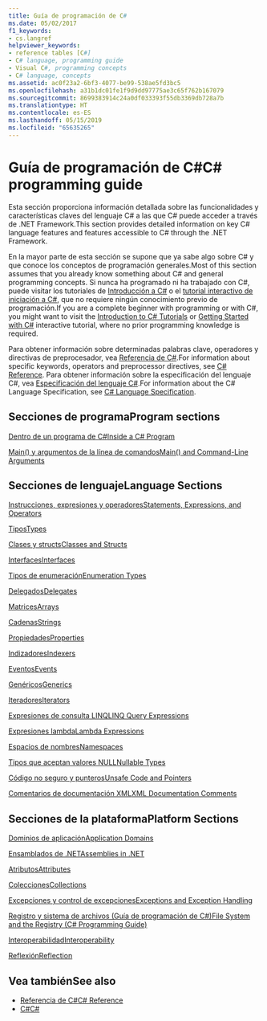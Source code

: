 ```yaml
---
title: Guía de programación de C#
ms.date: 05/02/2017
f1_keywords:
- cs.langref
helpviewer_keywords:
- reference tables [C#]
- C# language, programming guide
- Visual C#, programming concepts
- C# language, concepts
ms.assetid: ac0f23a2-6bf3-4077-be99-538ae5fd3bc5
ms.openlocfilehash: a31b1dc01fe1f9d9dd97775ae3c65f762b167079
ms.sourcegitcommit: 8699383914c24a0df033393f55db3369db728a7b
ms.translationtype: HT
ms.contentlocale: es-ES
ms.lasthandoff: 05/15/2019
ms.locfileid: "65635265"
---
```

# <a name="c-programming-guide"></a><span data-ttu-id="44ed0-102">Guía de programación de C#</span><span class="sxs-lookup"><span data-stu-id="44ed0-102">C# programming guide</span></span>
<span data-ttu-id="44ed0-103">Esta sección proporciona información detallada sobre las funcionalidades y características claves del lenguaje C# a las que C# puede acceder a través de .NET Framework.</span><span class="sxs-lookup"><span data-stu-id="44ed0-103">This section provides detailed information on key C# language features and features accessible to C# through the .NET Framework.</span></span>  
  
 <span data-ttu-id="44ed0-104">En la mayor parte de esta sección se supone que ya sabe algo sobre C# y que conoce los conceptos de programación generales.</span><span class="sxs-lookup"><span data-stu-id="44ed0-104">Most of this section assumes that you already know something about C# and general programming concepts.</span></span> <span data-ttu-id="44ed0-105">Si nunca ha programado ni ha trabajado con C#, puede visitar los tutoriales de [Introducción a C#](../tutorials/intro-to-csharp/index.md) o el [tutorial interactivo de iniciación a C#](https://www.microsoft.com/net/tutorials/csharp/getting-started), que no requiere ningún conocimiento previo de programación.</span><span class="sxs-lookup"><span data-stu-id="44ed0-105">If you are a complete beginner with programming or with C#, you might want to visit the [Introduction to C# Tutorials](../tutorials/intro-to-csharp/index.md) or [Getting Started with C#](https://www.microsoft.com/net/tutorials/csharp/getting-started) interactive tutorial, where no prior programming knowledge is required.</span></span>  
  
 <span data-ttu-id="44ed0-106">Para obtener información sobre determinadas palabras clave, operadores y directivas de preprocesador, vea [Referencia de C#](../../csharp/language-reference/index.md).</span><span class="sxs-lookup"><span data-stu-id="44ed0-106">For information about specific keywords, operators and preprocessor directives, see [C# Reference](../../csharp/language-reference/index.md).</span></span> <span data-ttu-id="44ed0-107">Para obtener información sobre la especificación del lenguaje C#, vea [Especificación del lenguaje C#](../../csharp/language-reference/language-specification/index.md).</span><span class="sxs-lookup"><span data-stu-id="44ed0-107">For information about the C# Language Specification, see [C# Language Specification](../../csharp/language-reference/language-specification/index.md).</span></span>  
  
## <a name="program-sections"></a><span data-ttu-id="44ed0-108">Secciones de programa</span><span class="sxs-lookup"><span data-stu-id="44ed0-108">Program sections</span></span>

[<span data-ttu-id="44ed0-109">Dentro de un programa de C#</span><span class="sxs-lookup"><span data-stu-id="44ed0-109">Inside a C# Program</span></span>](../../csharp/programming-guide/inside-a-program/index.md)  
  
[<span data-ttu-id="44ed0-110">Main() y argumentos de la línea de comandos</span><span class="sxs-lookup"><span data-stu-id="44ed0-110">Main() and Command-Line Arguments</span></span>](../../csharp/programming-guide/main-and-command-args/index.md)  
 
## <a name="language-sections"></a><span data-ttu-id="44ed0-111">Secciones de lenguaje</span><span class="sxs-lookup"><span data-stu-id="44ed0-111">Language Sections</span></span>  
[<span data-ttu-id="44ed0-112">Instrucciones, expresiones y operadores</span><span class="sxs-lookup"><span data-stu-id="44ed0-112">Statements, Expressions, and Operators</span></span>](../../csharp/programming-guide/statements-expressions-operators/index.md)  

 [<span data-ttu-id="44ed0-113">Tipos</span><span class="sxs-lookup"><span data-stu-id="44ed0-113">Types</span></span>](../../csharp/programming-guide/types/index.md)  

 [<span data-ttu-id="44ed0-114">Clases y structs</span><span class="sxs-lookup"><span data-stu-id="44ed0-114">Classes and Structs</span></span>](../../csharp/programming-guide/classes-and-structs/index.md)  
  
 [<span data-ttu-id="44ed0-115">Interfaces</span><span class="sxs-lookup"><span data-stu-id="44ed0-115">Interfaces</span></span>](../../csharp/programming-guide/interfaces/index.md)  

 [<span data-ttu-id="44ed0-116">Tipos de enumeración</span><span class="sxs-lookup"><span data-stu-id="44ed0-116">Enumeration Types</span></span>](../../csharp/programming-guide/enumeration-types.md)  
  
 [<span data-ttu-id="44ed0-117">Delegados</span><span class="sxs-lookup"><span data-stu-id="44ed0-117">Delegates</span></span>](../../csharp/programming-guide/delegates/index.md)  
 
 [<span data-ttu-id="44ed0-118">Matrices</span><span class="sxs-lookup"><span data-stu-id="44ed0-118">Arrays</span></span>](../../csharp/programming-guide/arrays/index.md)  
  
 [<span data-ttu-id="44ed0-119">Cadenas</span><span class="sxs-lookup"><span data-stu-id="44ed0-119">Strings</span></span>](../../csharp/programming-guide/strings/index.md)  
  
 [<span data-ttu-id="44ed0-120">Propiedades</span><span class="sxs-lookup"><span data-stu-id="44ed0-120">Properties</span></span>](../../csharp/programming-guide/classes-and-structs/properties.md)  
  
 [<span data-ttu-id="44ed0-121">Indizadores</span><span class="sxs-lookup"><span data-stu-id="44ed0-121">Indexers</span></span>](../../csharp/programming-guide/indexers/index.md)  
  
 [<span data-ttu-id="44ed0-122">Eventos</span><span class="sxs-lookup"><span data-stu-id="44ed0-122">Events</span></span>](../../csharp/programming-guide/events/index.md)  
  
 [<span data-ttu-id="44ed0-123">Genéricos</span><span class="sxs-lookup"><span data-stu-id="44ed0-123">Generics</span></span>](../../csharp/programming-guide/generics/index.md)  
  
 [<span data-ttu-id="44ed0-124">Iteradores</span><span class="sxs-lookup"><span data-stu-id="44ed0-124">Iterators</span></span>](../../csharp/programming-guide/concepts/iterators.md)
  
 [<span data-ttu-id="44ed0-125">Expresiones de consulta LINQ</span><span class="sxs-lookup"><span data-stu-id="44ed0-125">LINQ Query Expressions</span></span>](../../csharp/programming-guide/linq-query-expressions/index.md)  
  
 [<span data-ttu-id="44ed0-126">Expresiones lambda</span><span class="sxs-lookup"><span data-stu-id="44ed0-126">Lambda Expressions</span></span>](../../csharp/programming-guide/statements-expressions-operators/lambda-expressions.md)  
  
 [<span data-ttu-id="44ed0-127">Espacios de nombres</span><span class="sxs-lookup"><span data-stu-id="44ed0-127">Namespaces</span></span>](../../csharp/programming-guide/namespaces/index.md)  
  
 [<span data-ttu-id="44ed0-128">Tipos que aceptan valores NULL</span><span class="sxs-lookup"><span data-stu-id="44ed0-128">Nullable Types</span></span>](../../csharp/programming-guide/nullable-types/index.md)  
  
 [<span data-ttu-id="44ed0-129">Código no seguro y punteros</span><span class="sxs-lookup"><span data-stu-id="44ed0-129">Unsafe Code and Pointers</span></span>](../../csharp/programming-guide/unsafe-code-pointers/index.md)  
  
 [<span data-ttu-id="44ed0-130">Comentarios de documentación XML</span><span class="sxs-lookup"><span data-stu-id="44ed0-130">XML Documentation Comments</span></span>](../../csharp/programming-guide/xmldoc/index.md)  
  
## <a name="platform-sections"></a><span data-ttu-id="44ed0-131">Secciones de la plataforma</span><span class="sxs-lookup"><span data-stu-id="44ed0-131">Platform Sections</span></span>  
 [<span data-ttu-id="44ed0-132">Dominios de aplicación</span><span class="sxs-lookup"><span data-stu-id="44ed0-132">Application Domains</span></span>](../../framework/app-domains/application-domains.md)  
  
 [<span data-ttu-id="44ed0-133">Ensamblados de .NET</span><span class="sxs-lookup"><span data-stu-id="44ed0-133">Assemblies in .NET</span></span>](../../standard/assembly/index.md)  
  
 [<span data-ttu-id="44ed0-134">Atributos</span><span class="sxs-lookup"><span data-stu-id="44ed0-134">Attributes</span></span>](../../csharp/programming-guide/concepts/attributes/index.md)  
  
 [<span data-ttu-id="44ed0-135">Colecciones</span><span class="sxs-lookup"><span data-stu-id="44ed0-135">Collections</span></span>](../../csharp/programming-guide/concepts/collections.md)  
  
 [<span data-ttu-id="44ed0-136">Excepciones y control de excepciones</span><span class="sxs-lookup"><span data-stu-id="44ed0-136">Exceptions and Exception Handling</span></span>](../../csharp/programming-guide/exceptions/index.md)  
  
 [<span data-ttu-id="44ed0-137">Registro y sistema de archivos (Guía de programación de C#)</span><span class="sxs-lookup"><span data-stu-id="44ed0-137">File System and the Registry (C# Programming Guide)</span></span>](../../csharp/programming-guide/file-system/index.md)  
  
 [<span data-ttu-id="44ed0-138">Interoperabilidad</span><span class="sxs-lookup"><span data-stu-id="44ed0-138">Interoperability</span></span>](../../csharp/programming-guide/interop/index.md)  
  
 [<span data-ttu-id="44ed0-139">Reflexión</span><span class="sxs-lookup"><span data-stu-id="44ed0-139">Reflection</span></span>](../../csharp/programming-guide/concepts/reflection.md)  
  
## <a name="see-also"></a><span data-ttu-id="44ed0-140">Vea también</span><span class="sxs-lookup"><span data-stu-id="44ed0-140">See also</span></span>

- [<span data-ttu-id="44ed0-141">Referencia de C#</span><span class="sxs-lookup"><span data-stu-id="44ed0-141">C# Reference</span></span>](../../csharp/language-reference/index.md)
- [<span data-ttu-id="44ed0-142">C#</span><span class="sxs-lookup"><span data-stu-id="44ed0-142">C#</span></span>](../../csharp/index.md)
